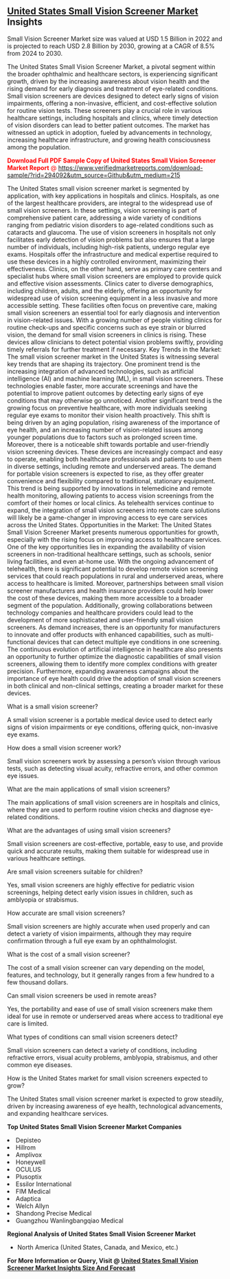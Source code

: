 <h2><a href="https://www.verifiedmarketreports.com/download-sample/?rid=294092&amp;utm_source=Github&amp;utm_medium=215" target="_blank">United States Small Vision Screener Market</a> Insights</h2><p>Small Vision Screener Market size was valued at USD 1.5 Billion in 2022 and is projected to reach USD 2.8 Billion by 2030, growing at a CAGR of 8.5% from 2024 to 2030.</p><p><p>The United States Small Vision Screener Market, a pivotal segment within the broader ophthalmic and healthcare sectors, is experiencing significant growth, driven by the increasing awareness about vision health and the rising demand for early diagnosis and treatment of eye-related conditions. Small vision screeners are devices designed to detect early signs of vision impairments, offering a non-invasive, efficient, and cost-effective solution for routine vision tests. These screeners play a crucial role in various healthcare settings, including hospitals and clinics, where timely detection of vision disorders can lead to better patient outcomes. The market has witnessed an uptick in adoption, fueled by advancements in technology, increasing healthcare infrastructure, and growing health consciousness among the population. <p><span class=""><span style="color: #ff0000;"><strong>Download Full PDF Sample Copy of United States Small Vision Screener Market Report</strong> @ </span><a href="https://www.verifiedmarketreports.com/download-sample/?rid=294092&amp;utm_source=Github&amp;utm_medium=215" target="_blank">https://www.verifiedmarketreports.com/download-sample/?rid=294092&amp;utm_source=Github&amp;utm_medium=215</a></span></p> The United States small vision screener market is segmented by application, with key applications in hospitals and clinics. Hospitals, as one of the largest healthcare providers, are integral to the widespread use of small vision screeners. In these settings, vision screening is part of comprehensive patient care, addressing a wide variety of conditions ranging from pediatric vision disorders to age-related conditions such as cataracts and glaucoma. The use of vision screeners in hospitals not only facilitates early detection of vision problems but also ensures that a large number of individuals, including high-risk patients, undergo regular eye exams. Hospitals offer the infrastructure and medical expertise required to use these devices in a highly controlled environment, maximizing their effectiveness. Clinics, on the other hand, serve as primary care centers and specialist hubs where small vision screeners are employed to provide quick and effective vision assessments. Clinics cater to diverse demographics, including children, adults, and the elderly, offering an opportunity for widespread use of vision screening equipment in a less invasive and more accessible setting. These facilities often focus on preventive care, making small vision screeners an essential tool for early diagnosis and intervention in vision-related issues. With a growing number of people visiting clinics for routine check-ups and specific concerns such as eye strain or blurred vision, the demand for small vision screeners in clinics is rising. These devices allow clinicians to detect potential vision problems swiftly, providing timely referrals for further treatment if necessary. Key Trends in the Market: The small vision screener market in the United States is witnessing several key trends that are shaping its trajectory. One prominent trend is the increasing integration of advanced technologies, such as artificial intelligence (AI) and machine learning (ML), in small vision screeners. These technologies enable faster, more accurate screenings and have the potential to improve patient outcomes by detecting early signs of eye conditions that may otherwise go unnoticed. Another significant trend is the growing focus on preventive healthcare, with more individuals seeking regular eye exams to monitor their vision health proactively. This shift is being driven by an aging population, rising awareness of the importance of eye health, and an increasing number of vision-related issues among younger populations due to factors such as prolonged screen time. Moreover, there is a noticeable shift towards portable and user-friendly vision screening devices. These devices are increasingly compact and easy to operate, enabling both healthcare professionals and patients to use them in diverse settings, including remote and underserved areas. The demand for portable vision screeners is expected to rise, as they offer greater convenience and flexibility compared to traditional, stationary equipment. This trend is being supported by innovations in telemedicine and remote health monitoring, allowing patients to access vision screenings from the comfort of their homes or local clinics. As telehealth services continue to expand, the integration of small vision screeners into remote care solutions will likely be a game-changer in improving access to eye care services across the United States. Opportunities in the Market: The United States Small Vision Screener Market presents numerous opportunities for growth, especially with the rising focus on improving access to healthcare services. One of the key opportunities lies in expanding the availability of vision screeners in non-traditional healthcare settings, such as schools, senior living facilities, and even at-home use. With the ongoing advancement of telehealth, there is significant potential to develop remote vision screening services that could reach populations in rural and underserved areas, where access to healthcare is limited. Moreover, partnerships between small vision screener manufacturers and health insurance providers could help lower the cost of these devices, making them more accessible to a broader segment of the population. Additionally, growing collaborations between technology companies and healthcare providers could lead to the development of more sophisticated and user-friendly small vision screeners. As demand increases, there is an opportunity for manufacturers to innovate and offer products with enhanced capabilities, such as multi-functional devices that can detect multiple eye conditions in one screening. The continuous evolution of artificial intelligence in healthcare also presents an opportunity to further optimize the diagnostic capabilities of small vision screeners, allowing them to identify more complex conditions with greater precision. Furthermore, expanding awareness campaigns about the importance of eye health could drive the adoption of small vision screeners in both clinical and non-clinical settings, creating a broader market for these devices. <p>What is a small vision screener?</p> <p>A small vision screener is a portable medical device used to detect early signs of vision impairments or eye conditions, offering quick, non-invasive eye exams.</p> <p>How does a small vision screener work?</p> <p>Small vision screeners work by assessing a person’s vision through various tests, such as detecting visual acuity, refractive errors, and other common eye issues.</p> <p>What are the main applications of small vision screeners?</p> <p>The main applications of small vision screeners are in hospitals and clinics, where they are used to perform routine vision checks and diagnose eye-related conditions.</p> <p>What are the advantages of using small vision screeners?</p> <p>Small vision screeners are cost-effective, portable, easy to use, and provide quick and accurate results, making them suitable for widespread use in various healthcare settings.</p> <p>Are small vision screeners suitable for children?</p> <p>Yes, small vision screeners are highly effective for pediatric vision screenings, helping detect early vision issues in children, such as amblyopia or strabismus.</p> <p>How accurate are small vision screeners?</p> <p>Small vision screeners are highly accurate when used properly and can detect a variety of vision impairments, although they may require confirmation through a full eye exam by an ophthalmologist.</p> <p>What is the cost of a small vision screener?</p> <p>The cost of a small vision screener can vary depending on the model, features, and technology, but it generally ranges from a few hundred to a few thousand dollars.</p> <p>Can small vision screeners be used in remote areas?</p> <p>Yes, the portability and ease of use of small vision screeners make them ideal for use in remote or underserved areas where access to traditional eye care is limited.</p> <p>What types of conditions can small vision screeners detect?</p> <p>Small vision screeners can detect a variety of conditions, including refractive errors, visual acuity problems, amblyopia, strabismus, and other common eye diseases.</p> <p>How is the United States market for small vision screeners expected to grow?</p> <p>The United States small vision screener market is expected to grow steadily, driven by increasing awareness of eye health, technological advancements, and expanding healthcare services.</p></p><p><strong>Top United States Small Vision Screener Market Companies</strong></p><div data-test-id=""><p><li>Depisteo</li><li> Hillrom</li><li> Amplivox</li><li> Honeywell</li><li> OCULUS</li><li> Plusoptix</li><li> Essilor International</li><li> FIM Medical</li><li> Adaptica</li><li> Welch Allyn</li><li> Shandong Precise Medical</li><li> Guangzhou Wanlingbangqiao Medical</li></p><div><strong>Regional Analysis of&nbsp;United States Small Vision Screener Market</strong></div><ul><li dir="ltr"><p dir="ltr">North America&nbsp;(United States, Canada, and Mexico, etc.)</p></li></ul><p><strong>For More Information or Query, Visit @&nbsp;</strong><strong><a href="https://www.verifiedmarketreports.com/product/small-vision-screener-market/?utm_source=Github&amp;utm_medium=215" target="_blank">United States Small Vision Screener Market Insights Size And Forecast</a></strong></p></div>
